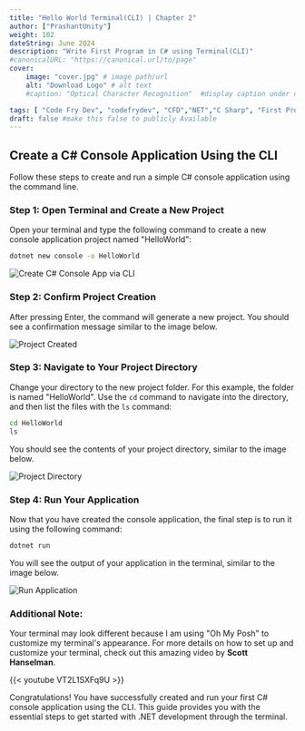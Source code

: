 ```yaml
---
title: "Hello World Terminal(CLI) | Chapter 2"
author: ["PrashantUnity"]
weight: 102
dateString: June 2024  
description: "Write First Program in C# using Terminal(CLI)"
#canonicalURL: "https://canonical.url/to/page"
cover:
    image: "cover.jpg" # image path/url
    alt: "Download Logo" # alt text
    #caption: "Optical Character Recognition"  #display caption under cover 

tags: [ "Code Fry Dev", "codefrydev", "CFD","NET","C Sharp", "First Program","Hello World","Chapter 2"]
draft: false #make this false to publicly Available
---
```


## Create a C# Console Application Using the CLI

Follow these steps to create and run a simple C# console application using the command line.

### Step 1: Open Terminal and Create a New Project
Open your terminal and type the following command to create a new console application project named "HelloWorld":
```sh
dotnet new console -o HelloWorld
```
![Create C# Console App via CLI](./cli1.png)

### Step 2: Confirm Project Creation
After pressing Enter, the command will generate a new project. You should see a confirmation message similar to the image below.

![Project Created](./cli2.png)

### Step 3: Navigate to Your Project Directory
Change your directory to the new project folder. For this example, the folder is named "HelloWorld". Use the `cd` command to navigate into the directory, and then list the files with the `ls` command:
```sh
cd HelloWorld
ls
```
You should see the contents of your project directory, similar to the image below.

![Project Directory](./cli3.png)

### Step 4: Run Your Application
Now that you have created the console application, the final step is to run it using the following command:
```sh
dotnet run
```
You will see the output of your application in the terminal, similar to the image below.

![Run Application](./cli4.png)

### Additional Note:
Your terminal may look different because I am using "Oh My Posh" to customize my terminal's appearance. For more details on how to set up and customize your terminal, check out this amazing video by **Scott Hanselman**.

{{< youtube VT2L1SXFq9U >}}

 
Congratulations! You have successfully created and run your first C# console application using the CLI. This guide provides you with the essential steps to get started with .NET development through the terminal.
 
